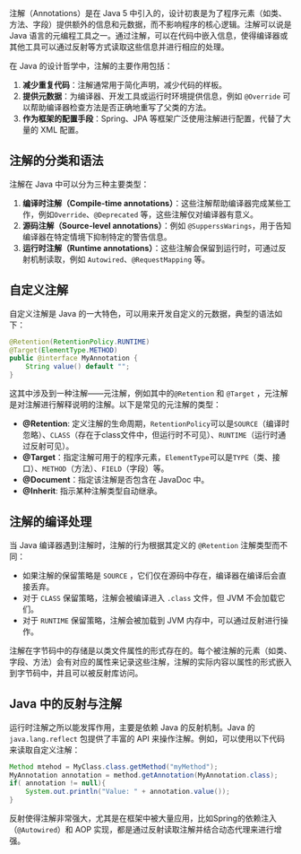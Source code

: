 注解（Annotations）是在 Java 5 中引入的，设计初衷是为了程序元素（如类、方法、字段）提供额外的信息和元数据，而不影响程序的核心逻辑。注解可以说是 Java 语言的元编程工具之一。通过注解，可以在代码中嵌入信息，使得编译器或其他工具可以通过反射等方式读取这些信息并进行相应的处理。

在 Java 的设计哲学中，注解的主要作用包括：

1. **减少重复代码**：注解通常用于简化声明，减少代码的样板。
2. **提供元数据**：为编译器、开发工具或运行时环境提供信息，例如 `@Override` 可以帮助编译器检查方法是否正确地重写了父类的方法。
3. **作为框架的配置手段**：Spring、JPA 等框架广泛使用注解进行配置，代替了大量的 XML 配置。

## 注解的分类和语法

注解在 Java 中可以分为三种主要类型：

1. **编译时注解（Compile-time annotations）**：这些注解帮助编译器完成某些工作，例如`Override`、`@Deprecated` 等，这些注解仅对编译器有意义。
2. **源码注解（Source-level annotations）**：例如 `@SupperssWarings`，用于告知编译器在特定情境下抑制特定的警告信息。
3. **运行时注解（Runtime annotations）**：这些注解会保留到运行时，可通过反射机制读取，例如 `Autowired`、`@RequestMapping` 等。

## 自定义注解

自定义注解是 Java 的一大特色，可以用来开发自定义的元数据，典型的语法如下：

```Java
@Retention(RetentionPolicy.RUNTIME)
@Target(ElementType.METHOD)
public @interface MyAnnotation {
    String value() default "";
}
```

这其中涉及到一种注解——元注解，例如其中的`@Retention` 和 `@Target` ，元注解是对注解进行解释说明的注解。以下是常见的元注解的类型：

- **@Retention**: 定义注解的生命周期，`RetentionPolicy`可以是`SOURCE`（编译时忽略）、`CLASS`（存在于class文件中，但运行时不可见）、`RUNTIME`（运行时通过反射可见）。
- **@Target**：指定注解可用于的程序元素，`ElementType`可以是`TYPE`（类、接口）、`METHOD`（方法）、`FIELD`（字段）等。
- **@Document**：指定该注解是否包含在 JavaDoc 中。
- **@Inherit**: 指示某种注解类型自动继承。

## 注解的编译处理

当 Java 编译器遇到注解时，注解的行为根据其定义的 `@Retention` 注解类型而不同：

- 如果注解的保留策略是 `SOURCE` ，它们仅在源码中存在，编译器在编译后会直接丢弃。
- 对于 `CLASS` 保留策略，注解会被编译进入 `.class` 文件，但 JVM 不会加载它们。
- 对于 `RUNTIME` 保留策略，注解会被加载到 JVM 内存中，可以通过反射进行操作。

注解在字节码中的存储是以类文件属性的形式存在的。每个被注解的元素（如类、字段、方法）会有对应的属性来记录这些注解，注解的实际内容以属性的形式嵌入到字节码中，并且可以被反射库访问。

## Java 中的反射与注解

运行时注解之所以能发挥作用，主要是依赖 Java 的反射机制。Java 的`java.lang.reflect` 包提供了丰富的 API 来操作注解。例如，可以使用以下代码来读取自定义注解：

```java
Method mtehod = MyClass.class.getMethod("myMethod");
MyAnnotation annotation = method.getAnnotation(MyAnnotation.class);
if( annotation != null){
    System.out.println("Value: " + annotation.value());
}
```

反射使得注解非常强大，尤其是在框架中被大量应用，比如Spring的依赖注入（`@Autowired`）和 AOP 实现，都是通过反射读取注解并结合动态代理来进行增强。





